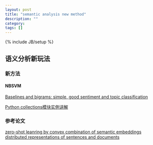 ```yaml
---
layout: post
title: "semantic analysis new method"
description: ""
category: 
tags: []
---
```

{% include JB/setup %}

## 语义分析新玩法

### 新方法

#### NBSVM
[Baselines and bigrams: simple, good sentiment and topic classification]()


[Python collections模块实例讲解](http://www.jb51.net/article/48771.htm)

### 参考论文 
[zero-shot leanring by convex combination of semantic embeddings]()
[distributed representations of sentences and documents]()

